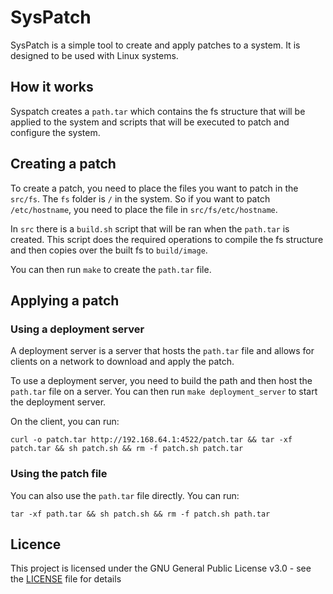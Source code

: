 # SysPatch

SysPatch is a simple tool to create and apply patches to a system. It is designed to be used with Linux systems.

## How it works

Syspatch creates a `path.tar` which contains the fs structure that will be applied to the system and scripts that will be executed to patch and configure the system.

## Creating a patch

To create a patch, you need to place the files you want to patch in the `src/fs`. The `fs` folder is `/` in the system. So if you want to patch `/etc/hostname`, you need to place the file in `src/fs/etc/hostname`.

In `src` there is a `build.sh` script that will be ran when the `path.tar` is created. This script does the required operations to compile the fs structure and then copies over the built fs to `build/image`.

You can then run `make` to create the `path.tar` file.

## Applying a patch

### Using a deployment server

A deployment server is a server that hosts the `path.tar` file and allows for clients on a network to download and apply the patch.

To use a deployment server, you need to build the path and then host the `path.tar` file on a server. You can then run `make deployment_server` to start the deployment server.

On the client, you can run:

```
curl -o patch.tar http://192.168.64.1:4522/patch.tar && tar -xf patch.tar && sh patch.sh && rm -f patch.sh patch.tar
```

### Using the patch file

You can also use the `path.tar` file directly. You can run:

```
tar -xf path.tar && sh patch.sh && rm -f patch.sh path.tar
```

## Licence

This project is licensed under the GNU General Public License v3.0 - see the [LICENSE](LICENSE) file for details